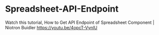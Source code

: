 # Spreadsheet-API-Endpoint

Watch this tutorial, How to Get API Endpoint of Spreadsheet Component | Niotron Buidler https://youtu.be/4opcT-VynlU
